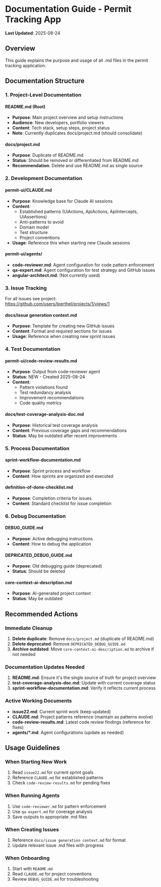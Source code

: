 # Documentation Guide - Permit Tracking App

**Last Updated**: 2025-08-24

## Overview
This guide explains the purpose and usage of all .md files in the permit tracking application.

## Documentation Structure

### 1. Project-Level Documentation

#### **README.md** (Root)
- **Purpose**: Main project overview and setup instructions
- **Audience**: New developers, portfolio viewers
- **Content**: Tech stack, setup steps, project status
- **Note**: Currently duplicates docs/project.md (should consolidate)

#### **docs/project.md**
- **Purpose**: Duplicate of README.md
- **Status**: Should be removed or differentiated from README.md
- **Recommendation**: Delete and use README.md as single source

### 2. Development Documentation

#### **permit-ui/CLAUDE.md**
- **Purpose**: Knowledge base for Claude AI sessions
- **Content**: 
  - Established patterns (UiActions, ApiActions, ApiIntercepts, UiAssertions)
  - Anti-patterns to avoid
  - Domain model
  - Test structure
  - Project conventions
- **Usage**: Reference this when starting new Claude sessions

#### **permit-ui/agents/**
- **code-reviewer.md**: Agent configuration for code pattern enforcement
- **qa-expert.md**: Agent configuration for test strategy and GitHub issues
- **angular-architect.md**: (Not currently used)

### 3. Issue Tracking

For all issues see project: https://github.com/users/lperthel/projects/1/views/1

#### **docs/issue generation context.md**
- **Purpose**: Template for creating new GitHub issues
- **Content**: Format and required sections for issues
- **Usage**: Reference when creating new sprint issues

### 4. Test Documentation

#### **permit-ui/code-review-results.md**
- **Purpose**: Output from code-reviewer agent
- **Status**: NEW - Created 2025-08-24
- **Content**:
  - Pattern violations found
  - Test redundancy analysis
  - Improvement recommendations
  - Code quality metrics

#### **docs/test-coverage-analysis-doc.md**
- **Purpose**: Historical test coverage analysis
- **Content**: Previous coverage gaps and recommendations
- **Status**: May be outdated after recent improvements

### 5. Process Documentation

#### **sprint-workflow-documentation.md**
- **Purpose**: Sprint process and workflow
- **Content**: How sprints are organized and executed

#### **definition-of-done-checklist.md**
- **Purpose**: Completion criteria for issues
- **Content**: Standard checklist for issue completion

### 6. Debug Documentation

#### **DEBUG_GUIDE.md**
- **Purpose**: Active debugging instructions
- **Content**: How to debug the application

#### **DEPRICATED_DEBUG_GUIDE.md**
- **Purpose**: Old debugging guide (deprecated)
- **Status**: Should be deleted

#### **core-context-ai-description.md**
- **Purpose**: AI-generated project context
- **Status**: May be outdated

## Recommended Actions

### Immediate Cleanup
1. **Delete duplicate**: Remove `docs/project.md` (duplicate of README.md)
2. **Delete deprecated**: Remove `DEPRICATED_DEBUG_GUIDE.md`
3. **Archive outdated**: Move `core-context-ai-description.md` to archive if not needed

### Documentation Updates Needed
1. **README.md**: Ensure it's the single source of truth for project overview
2. **test-coverage-analysis-doc.md**: Update with current coverage status
3. **sprint-workflow-documentation.md**: Verify it reflects current process

### Active Working Documents
- **issue22.md**: Current sprint work (keep updated)
- **CLAUDE.md**: Project patterns reference (maintain as patterns evolve)
- **code-review-results.md**: Latest code review findings (reference for fixes)
- **agents/*.md**: Agent configurations (update as needed)

## Usage Guidelines

### When Starting New Work
1. Read `issue22.md` for current sprint goals
2. Reference `CLAUDE.md` for established patterns
3. Check `code-review-results.md` for pending fixes

### When Running Agents
1. Use `code-reviewer.md` for pattern enforcement
2. Use `qa-expert.md` for coverage analysis
3. Save outputs to appropriate .md files

### When Creating Issues
1. Reference `docs/issue generation context.md` for format
2. Update relevant issue .md files with progress

### When Onboarding
1. Start with `README.md`
2. Read `CLAUDE.md` for project conventions
3. Review `DEBUG_GUIDE.md` for troubleshooting